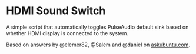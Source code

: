 # HDMI Sound Switch

A simple script that automatically toggles PulseAudio default sink based on
whether HDMI display is connected to the system.

Based on answers by @elemer82, @Salem and @daniel on [askubuntu.com](http://askubuntu.com/questions/263248).


